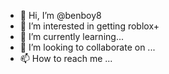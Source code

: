 - 👋 Hi, I’m @benboy8
- 👀 I’m interested in getting roblox+
- 🌱 I’m currently learning...
- 💞️ I’m looking to collaborate on ...
- 📫 How to reach me ...

<!---
benboy8/benboy8 is a ✨ special ✨ repository because its `README.md` (this file) appears on your GitHub profile.
You can click the Preview link to take a look at your changes.
--->
